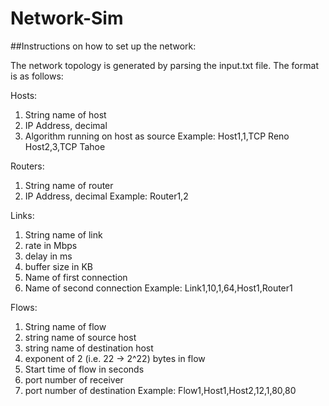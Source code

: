 # Network-Sim

##Instructions on how to set up the network:

The network topology is generated by parsing the input.txt file.  The format is as follows:

Hosts:
1. String name of host
2. IP Address, decimal
3. Algorithm running on host as source
Example:
Host1,1,TCP Reno
Host2,3,TCP Tahoe

Routers:
1. String name of router
2. IP Address, decimal
Example:
Router1,2

Links:
1. String name of link
2. rate in Mbps
3. delay in ms
4. buffer size in KB
5. Name of first connection
6. Name of second connection
Example:
Link1,10,1,64,Host1,Router1

Flows:
1. String name of flow
2. string name of source host
3. string name of destination host
4. exponent of 2 (i.e. 22 -> 2^22) bytes in flow
5. Start time of flow in seconds
6. port number of receiver
7. port number of destination
Example:
Flow1,Host1,Host2,12,1,80,80
